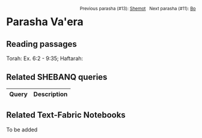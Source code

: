 <span style="float: right;"><sup>Previous parasha (#13): <a href="../09%20-%20Shemot/README.md#start">Shemot</a> &nbsp;&nbsp;Next parasha (#11): <a href="../15%20-%20Bo/README.md#start">Bo</a></sup></span>

# Parasha Va'era

## Reading passages

Torah: Ex. 6:2 - 9:35; 
Haftarah: 

## Related SHEBANQ queries

Query | Description
--- | ---


## Related Text-Fabric Notebooks

To be added
